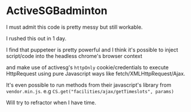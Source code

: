 # ActiveSGBadminton

I must admit this code is pretty messy but still workable.

I rushed this out in 1 day.

I find that puppeteer is pretty powerful and I think it's possible to inject script/code into the headless chrome's browser context

and make use of activesg's `httpOnly` cookie/credentials to execute HttpRequest using pure Javascript ways like fetch/XMLHttpRequest/Ajax.

It's even possible to run methods from their javascript's library from `vendor.min.js`. e.g `CS.get("facilities/ajax/getTimeslots", params)`

Will try to refractor when I have time.